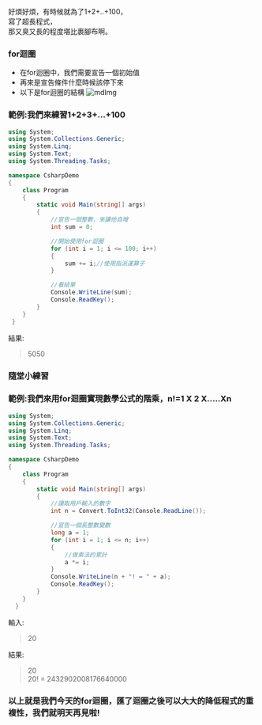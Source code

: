 好煩好煩，有時候就為了1+2+..+100，\
寫了超長程式，\
那又臭又長的程度堪比裹腳布啊。

### for迴圈
* 在for迴圈中，我們需要宣告一個初始值
* 再來是宣告條件什麼時候該停下來
* 以下是for迴圈的結構
![mdImg](https://ithelp.ithome.com.tw/upload/images/20210907/200970016wwyC09wTd.png)

### 範例:我們來練習1+2+3+...+100
```csharp
using System;
using System.Collections.Generic;
using System.Linq;
using System.Text;
using System.Threading.Tasks;

namespace CsharpDemo
{
    class Program
    {
        static void Main(string[] args)
        {
            //宣告一個整數，來讓他自增
            int sum = 0;

            //開始使用for迴圈
            for (int i = 1; i <= 100; i++)
            {
                sum += i;//使用指派運算子
            }

            //看結果
            Console.WriteLine(sum);
            Console.ReadKey();
        }
    }
 }
 ```
 
 結果:
 >5050

### 隨堂小練習
### 範例:我們來用for迴圈實現數學公式的階乘，n!=1 X 2 X.....Xn
```csharp
using System;
using System.Collections.Generic;
using System.Linq;
using System.Text;
using System.Threading.Tasks;

namespace CsharpDemo
{
    class Program
    {
        static void Main(string[] args)
        {
            //讀取用戶輸入的數字
            int n = Convert.ToInt32(Console.ReadLine());

            //宣告一個長整數變數
            long a = 1;
            for (int i = 1; i <= n; i++)
            {
                //做乘法的累計
                a *= i;
            }
            Console.WriteLine(n + "! = " + a);
            Console.ReadKey();
        }
    }
  }
  ```
  
 輸入:
 >20
 
 結果:
 >20\
20! = 2432902008176640000

### 以上就是我們今天的for迴圈，匯了迴圈之後可以大大的降低程式的重複性，我們就明天再見啦!